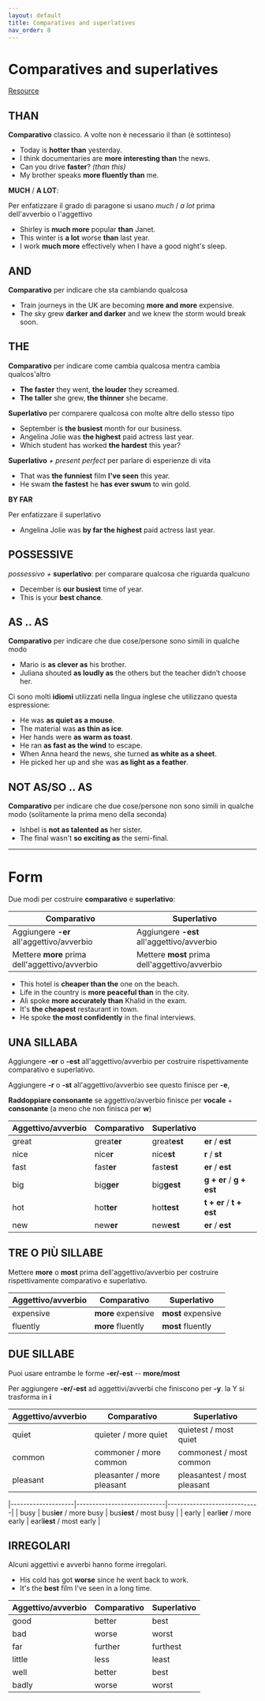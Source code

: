 ```yaml
---
layout: default
title: Comparatives and superlatives
nav_order: 8
---
```


# Comparatives and superlatives

[Resource](https://www.bbc.co.uk/learningenglish/english/course/intermediate/unit-13/tab/grammar)

## THAN

**Comparativo** classico. A volte non è necessario il than (è sottinteso)

- Today is **hotter than** yesterday.
- I think documentaries are **more interesting than** the news.
- Can you drive **faster**? _(than this)_
- My brother speaks **more fluently than** me.

**MUCH** / **A LOT**:

Per enfatizzare il grado di paragone si usano _much_ / _a lot_ prima dell'avverbio o l'aggettivo

- Shirley is **much more** popular **than** Janet.
- This winter is **a lot** worse **than** last year.
- I work **much more** effectively when I have a good night's sleep.

## AND

**Comparativo** per indicare che sta cambiando qualcosa

- Train journeys in the UK are becoming **more and more** expensive.
- The sky grew **darker and darker** and we knew the storm would break soon.

## THE

**Comparativo** per indicare come cambia qualcosa mentra cambia qualcos'altro

- **The faster** they went, **the louder** they screamed.
- **The taller** she grew, **the thinner** she became.

**Superlativo** per comparere qualcosa con molte altre dello stesso tipo

- September is **the busiest** month for our business.
- Angelina Jolie was **the highest** paid actress last year.
- Which student has worked **the hardest** this year?

**Superlativo** _+ present perfect_ per parlare di esperienze di vita

- That was **the funniest** film **I've seen** this year.
- He swam **the fastest** he **has ever swum** to win gold.

**BY FAR**

Per enfatizzare il superlativo

- Angelina Jolie was **by far the highest** paid actress last year.

## POSSESSIVE

_possessivo +_ **superlativo**: per comparare qualcosa che riguarda qualcuno

- December is **our busiest** time of year.
- This is your **best chance**.

## AS .. AS

**Comparativo** per indicare che due cose/persone sono simili in qualche modo

- Mario is **as clever as** his brother.
- Juliana shouted **as loudly as** the others but the teacher didn’t choose her.

Ci sono molti **idiomi** utilizzati nella lingua inglese che utilizzano questa espressione:

- He was **as quiet as a mouse**.
- The material was **as thin as ice**.
- Her hands were **as warm as toast**.
- He ran **as fast as the wind** to escape.
- When Anna heard the news, she turned **as white as a sheet**.
- He picked her up and she was **as light as a feather**.

## NOT AS/SO .. AS

**Comparativo** per indicare che due cose/persone non sono simili in qualche modo (solitamente la prima meno della seconda)

- Ishbel is **not as talented as** her sister.
- The final wasn't **so exciting as** the semi-final.

---

# Form

Due modi per costruire **comparativo** e **superlativo**:

| Comparativo                                    | Superlativo                                    |
|------------------------------------------------|------------------------------------------------|
| Aggiungere **-er** all'aggettivo/avverbio      | Aggiungere **-est** all'aggettivo/avverbio     |
| Mettere **more** prima dell'aggettivo/avverbio | Mettere **most** prima dell'aggettivo/avverbio |

- This hotel is **cheaper than the** one on the beach.
- Life in the country is **more peaceful than** in the city.
- Ali spoke **more accurately than** Khalid in the exam.
- It's **the cheapest** restaurant in town.
- He spoke **the most confidently** in the final interviews.

## UNA SILLABA

Aggiungere **-er** o **-est** all'aggettivo/avverbio per costruire rispettivamente comparativo e superlativo.

Aggiungere **-r** o **-st** all'aggettivo/avverbio see questo finisce per **-e**,

**Raddoppiare consonante** se aggettivo/avverbio finisce per **vocale** + **consonante** (a meno che non finisca per **w**)

| Aggettivo/avverbio     | Comparativo      | Superlativo   |                          |
|------------------------|------------------|---------------|--------------------------|
| great                  | great**er**      | great**est**  | **er** / **est**         |
| nice                   | nice**r**        | nice**st**    | **r** / **st**           |
| fast                   | fast**er**       | fast**est**   | **er** / **est**         |
| big                    | big**ger**       | big**gest**   | **g + er** / **g + est** |
| hot                    | hot**ter**       | hot**test**   | **t + er** / **t + est** |
| new                    | new**er**        | new**est**    | **er** / **est**         |

## TRE O PIÙ SILLABE

Mettere **more** o **most** prima dell'aggettivo/avverbio per costruire rispettivamente comparativo e superlativo.

| Aggettivo/avverbio     | Comparativo        | Superlativo        |
|------------------------|--------------------|--------------------|
| expensive              | **more** expensive | **most** expensive |
| fluently               | **more** fluently  | **most** fluently  |

## DUE SILLABE

Puoi usare entrambe le forme **-er/-est** -- **more/most**

Per aggiungere **-er/-est** ad aggettivi/avverbi che finiscono per **-y**. la Y si trasforma in **i**

| Aggettivo/avverbio | Comparativo                | Superlativo                 |
|--------------------|----------------------------|-----------------------------|
| quiet              | quieter / more quiet       | quietest / most quiet       |
| common             | commoner / more common     | commonest / most common     |
| pleasant           | pleasanter / more pleasant | pleasantest / most pleasant |

|--------------------|----------------------------|-----------------------------|
| busy               | bus**ier** / more busy     | bus**iest** / most busy     |
| early              | earl**ier** / more early   | earl**iest** / most early   |


## IRREGOLARI

Alcuni aggettivi e avverbi hanno forme irregolari.

- His cold has got **worse** since he went back to work.
- It's the **best** film I've seen in a long time.

| Aggettivo/avverbio | Comparativo  | Superlativo  |
|--------------------|--------------|--------------|
| good               | better       | best         |
| bad                | worse        | worst        |
| far                | further      | furthest     |
| little             | less         | least        |
| well               | better       | best         |
| badly              | worse        | worst        |
